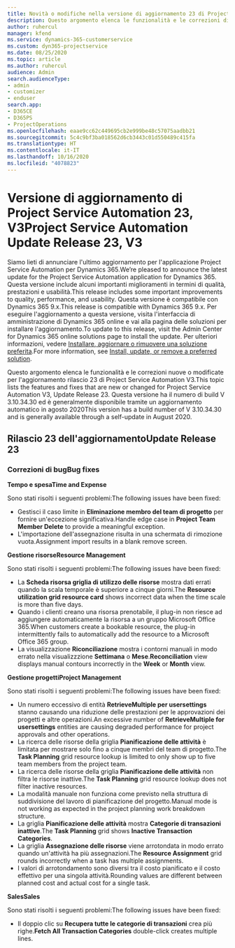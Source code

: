 ```yaml
---
title: Novità o modifiche nella versione di aggiornamento 23 di Project Service Automation V3
description: Questo argomento elenca le funzionalità e le correzioni disponibili nella versione di aggiornamento 23 di Project Service Automation V3.
author: ruhercul
manager: kfend
ms.service: dynamics-365-customerservice
ms.custom: dyn365-projectservice
ms.date: 08/25/2020
ms.topic: article
ms.author: ruhercul
audience: Admin
search.audienceType:
- admin
- customizer
- enduser
search.app:
- D365CE
- D365PS
- ProjectOperations
ms.openlocfilehash: eaae9cc62c449695cb2e999be48c57075aadbb21
ms.sourcegitcommit: 5c4c9bf3ba018562d6cb3443c01d550489c415fa
ms.translationtype: HT
ms.contentlocale: it-IT
ms.lasthandoff: 10/16/2020
ms.locfileid: "4078823"
---
```

# <a name="project-service-automation-update-release-23-v3"></a><span data-ttu-id="1b8d4-103">Versione di aggiornamento di Project Service Automation 23, V3</span><span class="sxs-lookup"><span data-stu-id="1b8d4-103">Project Service Automation Update Release 23, V3</span></span>

<span data-ttu-id="1b8d4-104">Siamo lieti di annunciare l'ultimo aggiornamento per l'applicazione Project Service Automation per Dynamics 365.</span><span class="sxs-lookup"><span data-stu-id="1b8d4-104">We’re pleased to announce the latest update for the Project Service Automation application for Dynamics 365.</span></span> <span data-ttu-id="1b8d4-105">Questa versione include alcuni importanti miglioramenti in termini di qualità, prestazioni e usabilità.</span><span class="sxs-lookup"><span data-stu-id="1b8d4-105">This release includes some important improvements to quality, performance, and usability.</span></span> <span data-ttu-id="1b8d4-106">Questa versione è compatibile con Dynamics 365 9.x.</span><span class="sxs-lookup"><span data-stu-id="1b8d4-106">This release is compatible with Dynamics 365 9.x.</span></span> <span data-ttu-id="1b8d4-107">Per eseguire l'aggiornamento a questa versione, visita l'interfaccia di amministrazione di Dynamics 365 online e vai alla pagina delle soluzioni per installare l'aggiornamento.</span><span class="sxs-lookup"><span data-stu-id="1b8d4-107">To update to this release, visit the Admin Center for Dynamics 365 online solutions page to install the update.</span></span> <span data-ttu-id="1b8d4-108">Per ulteriori informazioni, vedere [Installare, aggiornare o rimuovere una soluzione preferita](https://docs.microsoft.com/power-platform/admin/install-remove-preferred-solution).</span><span class="sxs-lookup"><span data-stu-id="1b8d4-108">For more information, see [Install, update, or remove a preferred solution](https://docs.microsoft.com/power-platform/admin/install-remove-preferred-solution).</span></span>

<span data-ttu-id="1b8d4-109">Questo argomento elenca le funzionalità e le correzioni nuove o modificate per l'aggiornamento rilascio 23 di Project Service Automation V3.</span><span class="sxs-lookup"><span data-stu-id="1b8d4-109">This topic lists the features and fixes that are new or changed for Project Service Automation V3, Update Release 23.</span></span> <span data-ttu-id="1b8d4-110">Questa versione ha il numero di build V 3.10.34.30 ed è generalmente disponibile tramite un aggiornamento automatico in agosto 2020</span><span class="sxs-lookup"><span data-stu-id="1b8d4-110">This version has a build number of V 3.10.34.30 and is generally available through a self-update in August 2020.</span></span>

## <a name="update-release-23"></a><span data-ttu-id="1b8d4-111">Rilascio 23 dell'aggiornamento</span><span class="sxs-lookup"><span data-stu-id="1b8d4-111">Update Release 23</span></span>

### <a name="bug-fixes"></a><span data-ttu-id="1b8d4-112">Correzioni di bug</span><span class="sxs-lookup"><span data-stu-id="1b8d4-112">Bug fixes</span></span>

<span data-ttu-id="1b8d4-113">**Tempo e spesa**</span><span class="sxs-lookup"><span data-stu-id="1b8d4-113">**Time and Expense**</span></span>

<span data-ttu-id="1b8d4-114">Sono stati risolti i seguenti problemi:</span><span class="sxs-lookup"><span data-stu-id="1b8d4-114">The following issues have been fixed:</span></span>
- <span data-ttu-id="1b8d4-115">Gestisci il caso limite in **Eliminazione membro del team di progetto** per fornire un'eccezione significativa.</span><span class="sxs-lookup"><span data-stu-id="1b8d4-115">Handle edge case in **Project Team Member Delete** to provide a meaningful exception.</span></span>
- <span data-ttu-id="1b8d4-116">L'importazione dell'assegnazione risulta in una schermata di rimozione vuota.</span><span class="sxs-lookup"><span data-stu-id="1b8d4-116">Assignment import results in a blank remove screen.</span></span>

<span data-ttu-id="1b8d4-117">**Gestione risorse**</span><span class="sxs-lookup"><span data-stu-id="1b8d4-117">**Resource Management**</span></span>

<span data-ttu-id="1b8d4-118">Sono stati risolti i seguenti problemi:</span><span class="sxs-lookup"><span data-stu-id="1b8d4-118">The following issues have been fixed:</span></span>

- <span data-ttu-id="1b8d4-119">La **Scheda risorsa griglia di utilizzo delle risorse** mostra dati errati quando la scala temporale è superiore a cinque giorni.</span><span class="sxs-lookup"><span data-stu-id="1b8d4-119">The **Resource utilization grid resource card** shows incorrect data when the time scale is more than five days.</span></span>
- <span data-ttu-id="1b8d4-120">Quando i clienti creano una risorsa prenotabile, il plug-in non riesce ad aggiungere automaticamente la risorsa a un gruppo Microsoft Office 365.</span><span class="sxs-lookup"><span data-stu-id="1b8d4-120">When customers create a bookable resource, the plug-in intermittently fails to automatically add the resource to a Microsoft Office 365 group.</span></span>
- <span data-ttu-id="1b8d4-121">La visualizzazione **Riconciliazione** mostra i contorni manuali in modo errato nella visualizzzione **Settimana** o **Mese**.</span><span class="sxs-lookup"><span data-stu-id="1b8d4-121">**Reconciliation** view displays manual contours incorrectly in the **Week** or **Month** view.</span></span>

<span data-ttu-id="1b8d4-122">**Gestione progetti**</span><span class="sxs-lookup"><span data-stu-id="1b8d4-122">**Project Management**</span></span>

<span data-ttu-id="1b8d4-123">Sono stati risolti i seguenti problemi:</span><span class="sxs-lookup"><span data-stu-id="1b8d4-123">The following issues have been fixed:</span></span>

- <span data-ttu-id="1b8d4-124">Un numero eccessivo di entità **RetrieveMultiple per usersettings** stanno causando una riduzione delle prestazioni per le approvazioni dei progetti e altre operazioni.</span><span class="sxs-lookup"><span data-stu-id="1b8d4-124">An excessive number of **RetrieveMultiple for usersettings** entities are causing degraded performance for project approvals and other operations.</span></span>
- <span data-ttu-id="1b8d4-125">La ricerca delle risorse della griglia **Pianificazione delle attività** è limitata per mostrare solo fino a cinque membri del team di progetto.</span><span class="sxs-lookup"><span data-stu-id="1b8d4-125">The **Task Planning** grid resource lookup is limited to only show up to five team members from the project team.</span></span> 
- <span data-ttu-id="1b8d4-126">La ricerca delle risorse della griglia **Pianificazione delle attività** non filtra le risorse inattive.</span><span class="sxs-lookup"><span data-stu-id="1b8d4-126">The **Task Planning** grid resource lookup does not filter inactive resources.</span></span>
- <span data-ttu-id="1b8d4-127">La modalità manuale non funziona come previsto nella struttura di suddivisione del lavoro di pianificazione del progetto.</span><span class="sxs-lookup"><span data-stu-id="1b8d4-127">Manual mode is not working as expected in the project planning work breakdown structure.</span></span>
- <span data-ttu-id="1b8d4-128">La griglia **Pianificazione delle attività** mostra **Categorie di transazioni inattive**.</span><span class="sxs-lookup"><span data-stu-id="1b8d4-128">The **Task Planning** grid shows **Inactive Transaction Categories**.</span></span>
- <span data-ttu-id="1b8d4-129">La griglia **Assegnazione delle risorse** viene arrotondata in modo errato quando un'attività ha più assegnazioni.</span><span class="sxs-lookup"><span data-stu-id="1b8d4-129">The **Resource Assignment** grid rounds incorrectly when a task has multiple assignments.</span></span>
- <span data-ttu-id="1b8d4-130">I valori di arrotondamento sono diversi tra il costo pianificato e il costo effettivo per una singola attività.</span><span class="sxs-lookup"><span data-stu-id="1b8d4-130">Rounding values are different between planned cost and actual cost for a single task.</span></span>

<span data-ttu-id="1b8d4-131">**Sales**</span><span class="sxs-lookup"><span data-stu-id="1b8d4-131">**Sales**</span></span>

<span data-ttu-id="1b8d4-132">Sono stati risolti i seguenti problemi:</span><span class="sxs-lookup"><span data-stu-id="1b8d4-132">The following issues have been fixed:</span></span>

- <span data-ttu-id="1b8d4-133">Il doppio clic su **Recupera tutte le categorie di transazioni** crea più righe.</span><span class="sxs-lookup"><span data-stu-id="1b8d4-133">**Fetch All Transaction Categories** double-click creates multiple lines.</span></span>
